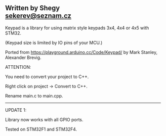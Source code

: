 Written by Shegy<br>
sekerev@seznam.cz<br>
---------
Keypad is a library for using matrix style keypads 3x4, 4x4 or 4x5 with STM32.

(Keypad size is limited by IO pins of your MCU.)

Ported from https://playground.arduino.cc/Code/Keypad/ by Mark Stanley, Alexander Brevig.

ATTENTION:

You need to convert your project to C++.

Right click on project -> Convert to C++.

Rename main.c to main.cpp.




---------
UPDATE 1:

Library now works with all GPIO ports.

Tested on STM32F1 and STM32F4.
